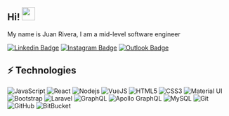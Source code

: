 ## Hi! <img src="https://raw.githubusercontent.com/aemmadi/aemmadi/master/wave.gif" width="30px">

My name is Juan Rivera, I am a mid-level software engineer

[![Linkedin Badge](https://img.shields.io/badge/-ariverak-blue?style=flat-square&logo=Linkedin&logoColor=white&link=https://www.linkedin.com/in/ariverak/)](https://www.linkedin.com/in/ariverak/)
[![Instagram Badge](https://img.shields.io/badge/-ariverak-purple?style=flat-square&logo=instagram&logoColor=white&link=https://instagram.com/ariverak/)](https://instagram.com/ariverak)
[![Outlook Badge](https://img.shields.io/badge/-jrivera.v@outlook.com-c14438?style=flat-square&logo=microsoft&logoColor=white&link=mailto:jrivera.v@outlook.com)](mailto:jrivera.v@outlook.com)

## ⚡ Technologies

![JavaScript](https://img.shields.io/badge/-JavaScript-black?style=flat-square&logo=javascript)
![React](https://img.shields.io/badge/-React-black?style=flat-square&logo=react)
![Nodejs](https://img.shields.io/badge/-Nodejs-black?style=flat-square&logo=Node.js)
![VueJS](https://img.shields.io/badge/-Vue-53B883?style=flat-square&logo=Vue.js&logoColor=white)
![HTML5](https://img.shields.io/badge/-HTML5-E34F26?style=flat-square&logo=html5&logoColor=white)
![CSS3](https://img.shields.io/badge/-CSS3-1572B6?style=flat-square&logo=css3)
![Material UI](https://img.shields.io/badge/-Material_UI-3197F3?style=flat-square&logo=material-design&logoColor=white)
![Bootstrap](https://img.shields.io/badge/-Bootstrap-563D7C?style=flat-square&logo=bootstrap)
![Laravel](https://img.shields.io/badge/-Laravel-E34F26?style=flat-square&logo=html5&logoColor=white)
![GraphQL](https://img.shields.io/badge/-GraphQL-E10098?style=flat-square&logo=graphql)
![Apollo GraphQL](https://img.shields.io/badge/-Apollo%20GraphQL-311C87?style=flat-square&logo=apollo-graphql)
![MySQL](https://img.shields.io/badge/-MySQL-4479A1?style=flat-square&logo=mysql&logoColor=white)
![Git](https://img.shields.io/badge/-Git-black?style=flat-square&logo=git)
![GitHub](https://img.shields.io/badge/-GitHub-181717?style=flat-square&logo=github)
![BitBucket](https://img.shields.io/badge/-BitBucket-darkblue?style=flat-square&logo=bitbucket)
